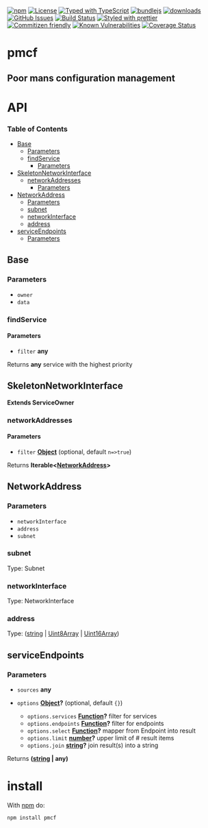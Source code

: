 [![npm](https://img.shields.io/npm/v/pmcf.svg)](https://www.npmjs.com/package/pmcf)
[![License](https://img.shields.io/badge/License-0BSD-blue.svg)](https://spdx.org/licenses/0BSD.html)
[![Typed with TypeScript](https://flat.badgen.net/badge/icon/Typed?icon=typescript\&label\&labelColor=blue\&color=555555)](https://typescriptlang.org)
[![bundlejs](https://deno.bundlejs.com/?q=pmcf\&badge=detailed)](https://bundlejs.com/?q=pmcf)
[![downloads](http://img.shields.io/npm/dm/pmcf.svg?style=flat-square)](https://npmjs.org/package/pmcf)
[![GitHub Issues](https://img.shields.io/github/issues/arlac77/pmcf.svg?style=flat-square)](https://github.com/arlac77/pmcf/issues)
[![Build Status](https://img.shields.io/endpoint.svg?url=https%3A%2F%2Factions-badge.atrox.dev%2Farlac77%2Fpmcf%2Fbadge\&style=flat)](https://actions-badge.atrox.dev/arlac77/pmcf/goto)
[![Styled with prettier](https://img.shields.io/badge/styled_with-prettier-ff69b4.svg)](https://github.com/prettier/prettier)
[![Commitizen friendly](https://img.shields.io/badge/commitizen-friendly-brightgreen.svg)](http://commitizen.github.io/cz-cli/)
[![Known Vulnerabilities](https://snyk.io/test/github/arlac77/pmcf/badge.svg)](https://snyk.io/test/github/arlac77/pmcf)
[![Coverage Status](https://coveralls.io/repos/arlac77/pmcf/badge.svg)](https://coveralls.io/github/arlac77/pmcf)

# pmcf

## Poor mans configuration management

# API

<!-- Generated by documentation.js. Update this documentation by updating the source code. -->

### Table of Contents

*   [Base](#base)
    *   [Parameters](#parameters)
    *   [findService](#findservice)
        *   [Parameters](#parameters-1)
*   [SkeletonNetworkInterface](#skeletonnetworkinterface)
    *   [networkAddresses](#networkaddresses)
        *   [Parameters](#parameters-2)
*   [NetworkAddress](#networkaddress)
    *   [Parameters](#parameters-3)
    *   [subnet](#subnet)
    *   [networkInterface](#networkinterface)
    *   [address](#address)
*   [serviceEndpoints](#serviceendpoints)
    *   [Parameters](#parameters-4)

## Base

### Parameters

*   `owner` &#x20;
*   `data` &#x20;

### findService

#### Parameters

*   `filter` **any**&#x20;

Returns **any** service with the highest priority

## SkeletonNetworkInterface

**Extends ServiceOwner**

### networkAddresses

#### Parameters

*   `filter` **[Object](https://developer.mozilla.org/docs/Web/JavaScript/Reference/Global_Objects/Object)**  (optional, default `n=>true`)

Returns **Iterable<[NetworkAddress](#networkaddress)>**&#x20;

## NetworkAddress

### Parameters

*   `networkInterface` &#x20;
*   `address` &#x20;
*   `subnet` &#x20;

### subnet

Type: Subnet

### networkInterface

Type: NetworkInterface

### address

Type: ([string](https://developer.mozilla.org/docs/Web/JavaScript/Reference/Global_Objects/String) | [Uint8Array](https://developer.mozilla.org/docs/Web/JavaScript/Reference/Global_Objects/Uint8Array) | [Uint16Array](https://developer.mozilla.org/docs/Web/JavaScript/Reference/Global_Objects/Uint16Array))

## serviceEndpoints

### Parameters

*   `sources` **any**&#x20;
*   `options` **[Object](https://developer.mozilla.org/docs/Web/JavaScript/Reference/Global_Objects/Object)?**  (optional, default `{}`)

    *   `options.services` **[Function](https://developer.mozilla.org/docs/Web/JavaScript/Reference/Statements/function)?** filter for services
    *   `options.endpoints` **[Function](https://developer.mozilla.org/docs/Web/JavaScript/Reference/Statements/function)?** filter for endpoints
    *   `options.select` **[Function](https://developer.mozilla.org/docs/Web/JavaScript/Reference/Statements/function)?** mapper from Endpoint into result
    *   `options.limit` **[number](https://developer.mozilla.org/docs/Web/JavaScript/Reference/Global_Objects/Number)?** upper limit of # result items
    *   `options.join` **[string](https://developer.mozilla.org/docs/Web/JavaScript/Reference/Global_Objects/String)?** join result(s) into a string

Returns **([string](https://developer.mozilla.org/docs/Web/JavaScript/Reference/Global_Objects/String) | any)**&#x20;

# install

With [npm](http://npmjs.org) do:

```shell
npm install pmcf
```
